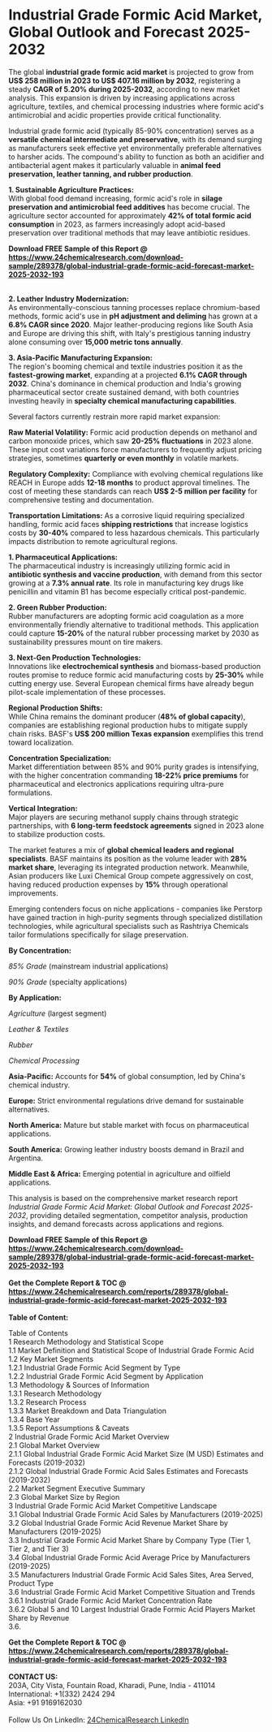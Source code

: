 <h1>Industrial Grade Formic Acid Market, Global Outlook and Forecast 2025-2032</h1><p>The global <strong>industrial grade formic acid market</strong> is projected to grow from <strong>US$ 258 million in 2023 to US$ 407.16 million by 2032</strong>, registering a steady <strong>CAGR of 5.20% during 2025-2032</strong>, according to new market analysis. This expansion is driven by increasing applications across agriculture, textiles, and chemical processing industries where formic acid's antimicrobial and acidic properties provide critical functionality.</p><p>Industrial grade formic acid (typically 85-90% concentration) serves as a <strong>versatile chemical intermediate and preservative</strong>, with its demand surging as manufacturers seek effective yet environmentally preferable alternatives to harsher acids. The compound's ability to function as both an acidifier and antibacterial agent makes it particularly valuable in <strong>animal feed preservation, leather tanning, and rubber production</strong>.</p><p><strong>1. Sustainable Agriculture Practices:</strong><br>
With global food demand increasing, formic acid's role in <strong>silage preservation and antimicrobial feed additives</strong> has become crucial. The agriculture sector accounted for approximately <strong>42% of total formic acid consumption</strong> in 2023, as farmers increasingly adopt acid-based preservation over traditional methods that may leave antibiotic residues.</p><div><b>Download FREE Sample of this Report @ 
            <a href="https://www.24chemicalresearch.com/download-sample/289378/global-industrial-grade-formic-acid-forecast-market-2025-2032-193">
            https://www.24chemicalresearch.com/download-sample/289378/global-industrial-grade-formic-acid-forecast-market-2025-2032-193</a></b></div><br><p><strong>2. Leather Industry Modernization:</strong><br>
As environmentally-conscious tanning processes replace chromium-based methods, formic acid's use in <strong>pH adjustment and deliming</strong> has grown at a <strong>6.8% CAGR since 2020</strong>. Major leather-producing regions like South Asia and Europe are driving this shift, with Italy's prestigious tanning industry alone consuming over <strong>15,000 metric tons annually</strong>.</p><p><strong>3. Asia-Pacific Manufacturing Expansion:</strong><br>
The region's booming chemical and textile industries position it as the <strong>fastest-growing market</strong>, expanding at a projected <strong>6.1% CAGR through 2032</strong>. China's dominance in chemical production and India's growing pharmaceutical sector create sustained demand, with both countries investing heavily in <strong>specialty chemical manufacturing capabilities</strong>.</p><p>Several factors currently restrain more rapid market expansion:</p><p><strong>Raw Material Volatility:</strong> Formic acid production depends on methanol and carbon monoxide prices, which saw <strong>20-25% fluctuations</strong> in 2023 alone. These input cost variations force manufacturers to frequently adjust pricing strategies, sometimes <strong>quarterly or even monthly</strong> in volatile markets.</p><p><strong>Regulatory Complexity:</strong> Compliance with evolving chemical regulations like REACH in Europe adds <strong>12-18 months</strong> to product approval timelines. The cost of meeting these standards can reach <strong>US$ 2-5 million per facility</strong> for comprehensive testing and documentation.</p><p><strong>Transportation Limitations:</strong> As a corrosive liquid requiring specialized handling, formic acid faces <strong>shipping restrictions</strong> that increase logistics costs by <strong>30-40%</strong> compared to less hazardous chemicals. This particularly impacts distribution to remote agricultural regions.</p><p><strong>1. Pharmaceutical Applications:</strong><br>
The pharmaceutical industry is increasingly utilizing formic acid in <strong>antibiotic synthesis and vaccine production</strong>, with demand from this sector growing at a <strong>7.3% annual rate</strong>. Its role in manufacturing key drugs like penicillin and vitamin B1 has become especially critical post-pandemic.</p><p><strong>2. Green Rubber Production:</strong><br>
Rubber manufacturers are adopting formic acid coagulation as a more environmentally friendly alternative to traditional methods. This application could capture <strong>15-20%</strong> of the natural rubber processing market by 2030 as sustainability pressures mount on tire makers.</p><p><strong>3. Next-Gen Production Technologies:</strong><br>
Innovations like <strong>electrochemical synthesis</strong> and biomass-based production routes promise to reduce formic acid manufacturing costs by <strong>25-30%</strong> while cutting energy use. Several European chemical firms have already begun pilot-scale implementation of these processes.</p><p><strong>Regional Production Shifts:</strong><br>
	While China remains the dominant producer (<strong>48% of global capacity</strong>), companies are establishing regional production hubs to mitigate supply chain risks. BASF's <strong>US$ 200 million Texas expansion</strong> exemplifies this trend toward localization.</p><p><strong>Concentration Specialization:</strong><br>
	Market differentiation between 85% and 90% purity grades is intensifying, with the higher concentration commanding <strong>18-22% price premiums</strong> for pharmaceutical and electronics applications requiring ultra-pure formulations.</p><p><strong>Vertical Integration:</strong><br>
	Major players are securing methanol supply chains through strategic partnerships, with <strong>6 long-term feedstock agreements</strong> signed in 2023 alone to stabilize production costs.</p><p>The market features a mix of <strong>global chemical leaders and regional specialists</strong>. BASF maintains its position as the volume leader with <strong>28% market share</strong>, leveraging its integrated production network. Meanwhile, Asian producers like Luxi Chemical Group compete aggressively on cost, having reduced production expenses by <strong>15%</strong> through operational improvements.</p><p>Emerging contenders focus on niche applications - companies like Perstorp have gained traction in <high-purity>high-purity</high-purity> segments through specialized distillation technologies, while agricultural specialists such as Rashtriya Chemicals tailor formulations specifically for silage preservation.</p><p><strong>By Concentration:</strong></p><p><em>85% Grade</em> (mainstream industrial applications)</p><p><em>90% Grade</em> (specialty applications)</p><p><strong>By Application:</strong></p><p><em>Agriculture</em> (largest segment)</p><p><em>Leather &amp; Textiles</em></p><p><em>Rubber</em></p><p><em>Chemical Processing</em></p><p><strong>Asia-Pacific:</strong> Accounts for <strong>54%</strong> of global consumption, led by China's chemical industry.</p><p><strong>Europe:</strong> Strict environmental regulations drive demand for sustainable alternatives.</p><p><strong>North America:</strong> Mature but stable market with focus on pharmaceutical applications.</p><p><strong>South America:</strong> Growing leather industry boosts demand in Brazil and Argentina.</p><p><strong>Middle East &amp; Africa:</strong> Emerging potential in agriculture and oilfield applications.</p><p>This analysis is based on the comprehensive market research report <em>Industrial Grade Formic Acid Market: Global Outlook and Forecast 2025-2032</em>, providing detailed segmentation, competitor analysis, production insights, and demand forecasts across applications and regions.</p><div><b>Download FREE Sample of this Report @ 
            <a href="https://www.24chemicalresearch.com/download-sample/289378/global-industrial-grade-formic-acid-forecast-market-2025-2032-193">
            https://www.24chemicalresearch.com/download-sample/289378/global-industrial-grade-formic-acid-forecast-market-2025-2032-193</a></b></div><br><div><b>Get the Complete Report & TOC @ 
            <a href="https://www.24chemicalresearch.com/reports/289378/global-industrial-grade-formic-acid-forecast-market-2025-2032-193">
            https://www.24chemicalresearch.com/reports/289378/global-industrial-grade-formic-acid-forecast-market-2025-2032-193</a></b></div><br>
            <b>Table of Content:</b><p>Table of Contents<br />
1 Research Methodology and Statistical Scope<br />
1.1 Market Definition and Statistical Scope of Industrial Grade Formic Acid<br />
1.2 Key Market Segments<br />
1.2.1 Industrial Grade Formic Acid Segment by Type<br />
1.2.2 Industrial Grade Formic Acid Segment by Application<br />
1.3 Methodology & Sources of Information<br />
1.3.1 Research Methodology<br />
1.3.2 Research Process<br />
1.3.3 Market Breakdown and Data Triangulation<br />
1.3.4 Base Year<br />
1.3.5 Report Assumptions & Caveats<br />
2 Industrial Grade Formic Acid Market Overview<br />
2.1 Global Market Overview<br />
2.1.1 Global Industrial Grade Formic Acid Market Size (M USD) Estimates and Forecasts (2019-2032)<br />
2.1.2 Global Industrial Grade Formic Acid Sales Estimates and Forecasts (2019-2032)<br />
2.2 Market Segment Executive Summary<br />
2.3 Global Market Size by Region<br />
3 Industrial Grade Formic Acid Market Competitive Landscape<br />
3.1 Global Industrial Grade Formic Acid Sales by Manufacturers (2019-2025)<br />
3.2 Global Industrial Grade Formic Acid Revenue Market Share by Manufacturers (2019-2025)<br />
3.3 Industrial Grade Formic Acid Market Share by Company Type (Tier 1, Tier 2, and Tier 3)<br />
3.4 Global Industrial Grade Formic Acid Average Price by Manufacturers (2019-2025)<br />
3.5 Manufacturers Industrial Grade Formic Acid Sales Sites, Area Served, Product Type<br />
3.6 Industrial Grade Formic Acid Market Competitive Situation and Trends<br />
3.6.1 Industrial Grade Formic Acid Market Concentration Rate<br />
3.6.2 Global 5 and 10 Largest Industrial Grade Formic Acid Players Market Share by Revenue<br />
3.6.</p><div><b>Get the Complete Report & TOC @ 
            <a href="https://www.24chemicalresearch.com/reports/289378/global-industrial-grade-formic-acid-forecast-market-2025-2032-193">
            https://www.24chemicalresearch.com/reports/289378/global-industrial-grade-formic-acid-forecast-market-2025-2032-193</a></b></div><br><b>CONTACT US:</b><br>
            203A, City Vista, Fountain Road, Kharadi, Pune, India - 411014<br>
            International: +1(332) 2424 294<br>
            Asia: +91 9169162030 <br><br>
            Follow Us On LinkedIn: <a href="https://www.linkedin.com/company/24chemicalresearch/">24ChemicalResearch LinkedIn</a>